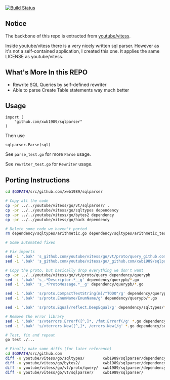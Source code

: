[![Build Status](https://travis-ci.org/xwb1989/sqlparser.svg?branch=master)](https://travis-ci.org/xwb1989/sqlparser)

## Notice

The backbone of this repo is extracted from [youtube/vitess](https://github.com/youtube/vitess).

Inside youtube/vitess there is a very nicely written sql parser. However as it's not a self-contained application, I created this one. 
It applies the same LICENSE as youtube/vitess.

## What's More In this REPO

* Rewrite SQL Queries by self-defined rewriter
* Able to parse Create Table statements way much better

## Usage

    import (
        "github.com/xwb1989/sqlparser"
    )

Then use
    
    sqlparser.Parse(sql)

See `parse_test.go` for more `Parse` usage.

See `rewriter_test.go` for `Rewriter` usage.


## Porting Instructions

```bash
cd $GOPATH/src/github.com/xwb1989/sqlparser

# Copy all the code
cp -pr ../../youtube/vitess/go/vt/sqlparser/ .
cp -pr ../../youtube/vitess/go/sqltypes dependency
cp -pr ../../youtube/vitess/go/bytes2 dependency
cp -pr ../../youtube/vitess/go/hack dependency

# Delete some code we haven't ported
rm dependency/sqltypes/arithmetic.go dependency/sqltypes/arithmetic_test.go dependency/sqltypes/event_token.go dependency/sqltypes/event_token_test.go dependency/sqltypes/proto3.go dependency/sqltypes/proto3_test.go dependency/sqltypes/query_response.go dependency/sqltypes/result.go dependency/sqltypes/result_test.go

# Some automated fixes

# Fix imports
sed -i '.bak' 's_github.com/youtube/vitess/go/vt/proto/query_github.com/xwb1989/sqlparser/dependency/querypb_g' *.go dependency/sqltypes/*.go
sed -i '.bak' 's_github.com/youtube/vitess/go/_github.com/xwb1989/sqlparser/dependency/_g' *.go dependency/sqltypes/*.go

# Copy the proto, but basically drop everything we don't want
cp -pr ../../youtube/vitess/go/vt/proto/query dependency/querypb
sed -i '.bak' 's_.*Descriptor.*__g' dependency/querypb/*.go
sed -i '.bak' 's_.*ProtoMessage.*__g' dependency/querypb/*.go

sed -i '.bak' 's/proto.CompactTextString(m)/"TODO"/g' dependency/querypb/*.go
sed -i '.bak' 's/proto.EnumName/EnumName/g' dependency/querypb/*.go

sed -i '.bak' 's/proto.Equal/reflect.DeepEqual/g' dependency/sqltypes/*.go

# Remove the error library
sed -i '.bak' 's/vterrors.Errorf([^,]*, /fmt.Errorf(/g' *.go dependency/sqltypes/*.go
sed -i '.bak' 's/vterrors.New([^,]*, /errors.New(/g' *.go dependency/sqltypes/*.go

# Test, fix and repeat
go test ./...

# Finally make some diffs (for later reference)
cd $GOPATH/src/github.com
diff -u youtube/vitess/go/sqltypes/        xwb1989/sqlparser/dependency/sqltypes/ > xwb1989/sqlparser/sqltypes.patch
diff -u youtube/vitess/go/bytes2/          xwb1989/sqlparser/dependency/bytes2/   > xwb1989/sqlparser/bytes2.patch
diff -u youtube/vitess/go/vt/proto/query/  xwb1989/sqlparser/dependency/querypb/  > xwb1989/sqlparser/querypb.patch
diff -u youtube/vitess/go/vt/sqlparser/    xwb1989/sqlparser/                     > xwb1989/sqlparser/sqlparser.patch

```